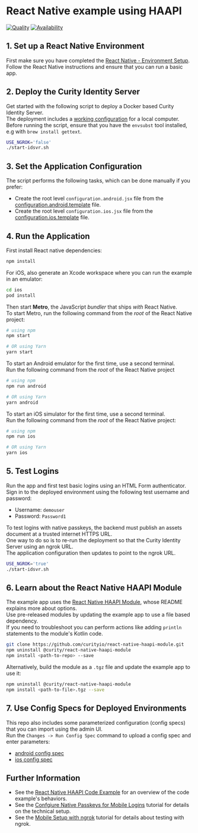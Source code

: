 # React Native example using HAAPI

[![Quality](https://img.shields.io/badge/quality-demo-red)](https://curity.io/resources/code-examples/status/)
[![Availability](https://img.shields.io/badge/availability-source-blue)](https://curity.io/resources/code-examples/status/)

## 1. Set up a React Native Environment

First make sure you have completed the [React Native - Environment Setup](https://reactnative.dev/docs/environment-setup).\
Follow the React Native instructions and ensure that you can run a basic app.

## 2. Deploy the Curity Identity Server

Get started with the following script to deploy a Docker based Curity Identity Server.\
The deployment includes a [working configuration](https://github.com/curityio/mobile-deployments/blob/main/haapi/example-config-template.xml) for a local computer.\
Before running the script, ensure that you have the `envsubst` tool installed, e.g with `brew install gettext`.

```bash
USE_NGROK='false'
./start-idsvr.sh
```

## 3. Set the Application Configuration

The script performs the following tasks, which can be done manually if you prefer:

- Create the root level `configuration.android.jsx`  file from the [configuration.android.template](configuration.android.template) file.
- Create the root level `configuration.ios.jsx`  file from the [configuration.ios.template](configuration.ios.template) file.

## 4. Run the Application

First install React native dependencies:

```bash
npm install
```

For iOS, also generate an Xcode workspace where you can run the example in an emulator:

```bash
cd ios
pod install
```

Then start **Metro**, the JavaScript _bundler_ that ships _with_ React Native.\
To start Metro, run the following command from the _root_ of the React Native project:

```bash
# using npm
npm start

# OR using Yarn
yarn start
```

To start an Android emulator for the first time, use a second terminal.\
Run the following command from the _root_ of the React Native project

```bash
# using npm
npm run android

# OR using Yarn
yarn android
```

To start an iOS simulator for the first time, use a second terminal.\
Run the following command from the _root_ of the React Native project:

```bash
# using npm
npm run ios

# OR using Yarn
yarn ios
```

## 5. Test Logins

Run the app and first test basic logins using an HTML Form authenticator.\
Sign in to the deployed environment using the following test username and password:

- Username: `demouser`
- Password: `Password1`

To test logins with native passkeys, the backend must publish an assets document at a trusted internet HTTPS URL.\
One way to do so is to re-run the deployment so that the Curity Identity Server using an ngrok URL.\
The application configuration then updates to point to the ngrok URL.

```bash
USE_NGROK='true'
./start-idsvr.sh
```

## 6. Learn about the React Native HAAPI Module

The example app uses the [React Native HAAPI Module](https://github.com/curityio/react-native-haapi-module), whose README explains more about options.\
Use pre-released modules by updating the example app to use a file based dependency.\
If you need to troubleshoot you can perform actions like adding `println` statements to the module's Kotlin code.

```bash
git clone https://github.com/curityio/react-native-haapi-module.git
npm uninstall @curity/react-native-haapi-module
npm install <path-to-repo> --save
```

Alternatively, build the module as a `.tgz` file and update the example app to use it:

```bash
npm uninstall @curity/react-native-haapi-module
npm install <path-to-file>.tgz --save
```

## 7. Use Config Specs for Deployed Environments

This repo also includes some parameterized configuration (config specs) that you can import using the admin UI.\
Run the `Changes -> Run Config Spec` command to upload a config spec and enter parameters:

- [android config spec](config/setup-android-no-attestation-validation.xml) 
- [ios config spec](config/setup-ios-no-attestation-validation.xml)

## Further Information

- See the [React Native HAAPI Code Example](https://curity.io/resources/learn/react-native-haapi/) for an overview of the code example's behaviors.
- See the [Confgiure Native Passkeys for Mobile Logins](https://curity.io/resources/learn/mobile-logins-using-native-passkeys/) tutorial for details on the technical setup.
- See the [Mobile Setup with ngrok](https://curity.io/resources/learn/mobile-setup-ngrok/) tutorial for details about testing with ngrok.

